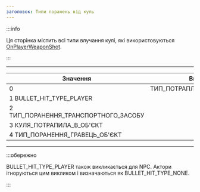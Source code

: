 ```yaml
---
заголовок: Типи поранень від куль
---
```


:::info

Ця сторінка містить всі типи влучання кулі, які використовуються [OnPlayerWeaponShot](../callbacks/OnPlayerWeaponShot).

:::

---

| Значення | Визначення
| ----- | ----------------------------- |
| 0 | ТИП_ПОТРАПЛЯННЯ_КУЛІ_ВІДСУТНІЙ
| 1 BULLET_HIT_TYPE_PLAYER
| 2 ТИП_ПОРАНЕННЯ_ТРАНСПОРТНОГО_ЗАСОБУ
| 3 КУЛЯ_ПОТРАПИЛА_В_ОБ'ЄКТ
| 4 ТИП_ПОРАНЕННЯ_ГРАВЕЦЬ_ОБ'ЄКТ

---

:::обережно

BULLET_HIT_TYPE_PLAYER також викликається для NPC. Актори ігноруються цим викликом і визначаються як BULLET_HIT_TYPE_NONE.

:::



